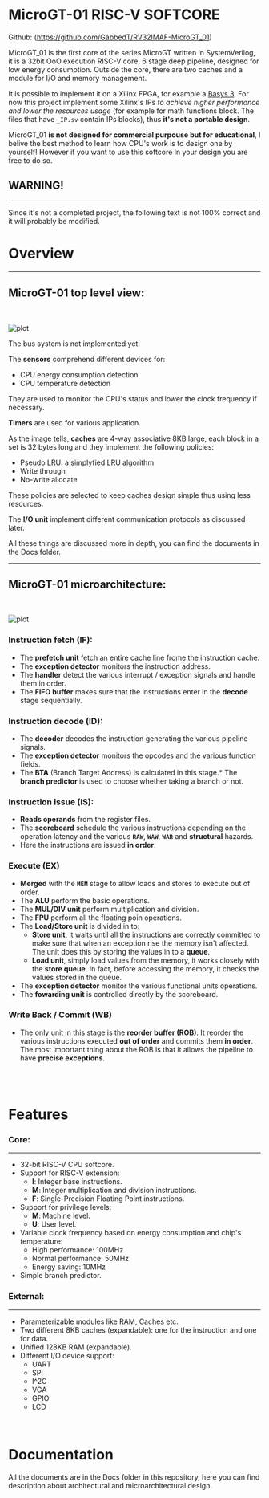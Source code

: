# **MicroGT-01 RISC-V SOFTCORE**

Github: (https://github.com/GabbedT/RV32IMAF-MicroGT_01)

MicroGT_01 is the first core of the series MicroGT written in SystemVerilog, it is a 32bit OoO execution RISC-V core, 6 stage deep pipeline, designed for low energy consumption. Outside the core, there are two caches and a module for I/O and memory management.


It is possible to implement it on a Xilinx FPGA, for example a [Basys 3](https://store.digilentinc.com/basys-3-artix-7-fpga-beginner-board-recommended-for-introductory-users/). For now this project implement some Xilinx's IPs *to achieve higher performance and lower the resources usage* (for example for math functions block. The files that have `_IP.sv` contain IPs blocks), thus **it's not a portable design**. 

MicroGT_01 **is not designed for commercial purpouse but for educational**, I belive the best method to learn how CPU's work is to design one by yourself! However if you want to 
use this softcore in your design you are free to do so.




## **WARNING!**
---

Since it's not a completed project, the following text is not 100% correct and it will probably be modified.




# **Overview**
---

## **MicroGT-01 top level view:**

<br />

  ![plot](Docs/Images/Top.png)




The bus system is not implemented yet.

The **sensors** comprehend different devices for:
  * CPU energy consumption detection
  * CPU temperature detection

They are used to monitor the CPU's status and lower the clock frequency if necessary.

**Timers** are used for various application.

As the image tells, **caches** are 4-way associative 8KB large, each block in a set is 32 bytes long and they implement the following policies:
  * Pseudo LRU: a simplyfied LRU algorithm
  * Write through
  * No-write allocate

These policies are selected to keep caches design simple thus using less resources.

The **I/O unit** implement different communication protocols as discussed later.

All these things are discussed more in depth, you can find the documents in the Docs 
folder.

---

## **MicroGT-01 microarchitecture:**

<br />

  ![plot](Docs/Images/uArch.png)

### **Instruction fetch (IF):**

  * The **prefetch unit** fetch an entire cache line frome the instruction cache.
  * The **exception detector** monitors the instruction address.
  * The **handler** detect the various interrupt / exception signals and handle them in order.
  * The **FIFO buffer** makes sure that the instructions enter in the **decode** stage sequentially.

### **Instruction decode (ID):**

  * The **decoder** decodes the instruction generating the various pipeline signals.
  * The **exception detector** monitors the opcodes and the various function fields.
  * The **BTA** (Branch Target Address) is calculated in this stage.* The **branch predictor** is used to choose whether taking a branch or not.

### **Instruction issue (IS):**

  * **Reads operands** from the register files.
  * The **scoreboard** schedule the various instructions depending on the operation latency and the various **`RAW`**, **`WAW`**, **`WAR`** and **structural** hazards.
  * Here the instructions are issued **in order**.

### **Execute (EX)**

  * **Merged** with the **`MEM`** stage to allow loads and stores to execute out of order.
  * The **ALU** perform the basic operations.
  * The **MUL/DIV unit** perform multiplication and division. 
  * The **FPU** perform all the floating poin operations.
  * The **Load/Store unit** is divided in to:
    * **Store unit**, it waits until all the instructions are correctly committed to make sure that when an exception rise the memory isn't affected. The unit does this by storing the values in to a **queue**.
    * **Load unit**, simply load values from the memory, it works closely with the **store queue**. In fact, before accessing the memory, it checks the values stored in the queue.
  * The **exception detector** monitor the various functional units operations.
  * The **fowarding unit** is controlled directly by the scoreboard.

### **Write Back / Commit (WB)**

  * The only unit in this stage is the **reorder buffer (ROB)**. It reorder the various instructions executed **out of order** and commits them **in order**. The most important thing about the ROB is that it allows the pipeline to have **precise exceptions**.

<br />

<br />

# **Features**

### **Core**:
---
* 32-bit RISC-V CPU softcore.
* Support for RISC-V extension:
  * **I**: Integer base instructions.
  * **M**: Integer multiplication and division instructions.
  * **F**: Single-Precision Floating Point instructions.
* Support for privilege levels:
  * **M**: Machine level.
  * **U**: User level.
* Variable clock frequency based on energy consumption and chip's temperature: 
  * High performance: 100MHz
  * Normal performance: 50MHz
  * Energy saving: 10MHz
* Simple branch predictor.

### **External**:
---
* Parameterizable modules like RAM, Caches etc.
* Two different 8KB caches (expandable): one for the instruction and one for data.
* Unified 128KB RAM (expandable).
* Different I/O device support:
  * UART
  * SPI
  * I^2C
  * VGA
  * GPIO
  * LCD

<br />

# **Documentation**


All the documents are in the Docs folder in this repository, here you can find description about architectural and microarchitectural design.
